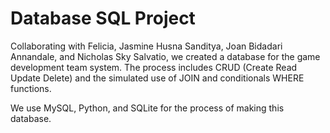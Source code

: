 # Database SQL Project
Collaborating with Felicia, Jasmine Husna Sanditya, Joan Bidadari Annandale, and Nicholas Sky Salvatio, we created a database for the game development team system. The process includes CRUD (Create Read Update Delete) and the simulated use of JOIN and conditionals WHERE functions.

We use MySQL, Python, and SQLite for the process of making this database.